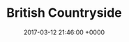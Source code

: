---
title: "British Countryside"
type: photoshoot
date:   2017-03-12 21:46:00 +0000
colour: "28, 69, 131"
description: "A variety of photos I've taken while out and about in the british countryside. Using both my Phone's (OnePlus 3T) camera and my DSLR (Sony A330)."
link: "https://adobe.ly/2mgyld8"
---